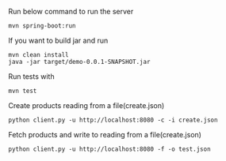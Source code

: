 Run below command to run the server
```
mvn spring-boot:run
```

If you want to build jar and run
```
mvn clean install
java -jar target/demo-0.0.1-SNAPSHOT.jar
```

Run tests with
```
mvn test
```

Create products reading from a file(create.json)
```
python client.py -u http://localhost:8080 -c -i create.json 
```

Fetch products and write to reading from a file(create.json)
```
python client.py -u http://localhost:8080 -f -o test.json
```

